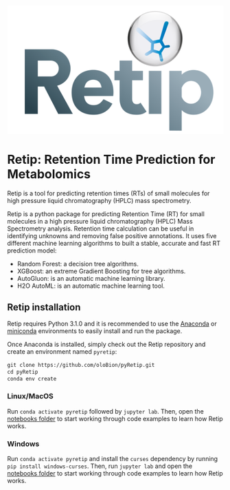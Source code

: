![Retip](images/retip_logo.png)

# Retip: Retention Time Prediction for Metabolomics

Retip is a tool for predicting retention times (RTs) of small molecules for high pressure liquid chromatography (HPLC) mass spectrometry.

Retip is a python package for predicting Retention Time (RT) for small molecules in a high pressure liquid chromatography (HPLC) Mass Spectrometry analysis. Retention time calculation can be useful in identifying unknowns and removing false positive annotations. It uses five different machine learning algorithms to built a stable, accurate and fast RT prediction model:

- Random Forest: a decision tree algorithms.
- XGBoost: an extreme Gradient Boosting for tree algorithms.
- AutoGluon: is an automatic machine learning library.
- H2O AutoML: is an automatic machine learning tool.

## Retip installation

Retip requires Python 3.1.0 and it is recommended to use the [Anaconda](https://www.anaconda.com/download/) or [miniconda](https://conda.io/miniconda.html) environments to easily install and run the package.

Once Anaconda is installed, simply check out the Retip repository and create an environment named `pyretip`:

```shell
git clone https://github.com/oloBion/pyRetip.git
cd pyRetip
conda env create
```

### Linux/MacOS

Run `conda activate pyretip` followed by `jupyter lab`. Then, open the [notebooks folder](https://github.com/oloBion/pyRetip/tree/master/notebooks) to start working through code examples to learn how Retip works.

### Windows

Run `conda activate pyretip` and install the `curses` dependency by running `pip install windows-curses`. Then, run `jupyter lab` and open the [notebooks folder](https://github.com/oloBion/pyRetip/tree/master/notebooks) to start working through code examples to learn how Retip works.
